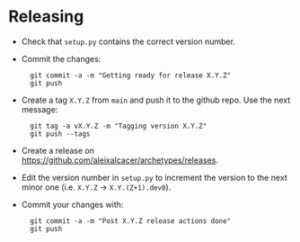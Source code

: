 # Releasing

* Check that `setup.py` contains the correct version number.

* Commit the changes:
  
        git commit -a -m "Getting ready for release X.Y.Z"
        git push
  
* Create a tag `X.Y.Z` from `main` and push it to the github repo.
  Use the next message:

        git tag -a vX.Y.Z -m "Tagging version X.Y.Z"
        git push --tags

* Create a release on https://github.com/aleixalcacer/archetypes/releases.
  
* Edit the version number in `setup.py` to increment the version to the next
  minor one (i.e. `X.Y.Z` -> `X.Y.(Z+1).dev0`).

* Commit your changes with:

        git commit -a -m "Post X.Y.Z release actions done"
        git push
